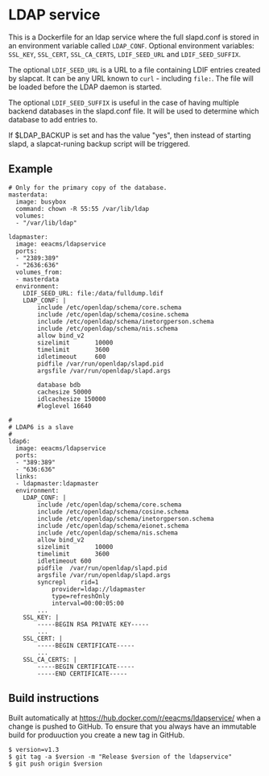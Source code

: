 LDAP service
============

This is a Dockerfile for an ldap service where the full slapd.conf is stored in an environment variable called `LDAP_CONF`.
Optional environment variables: `SSL_KEY`, `SSL_CERT`, `SSL_CA_CERTS`, `LDIF_SEED_URL` and `LDIF_SEED_SUFFIX`.

The optional `LDIF_SEED_URL` is a URL to a file containing LDIF entries created by slapcat. It can be any URL known to `curl` - including `file:`.
The file will be loaded before the LDAP daemon is started.

The optional `LDIF_SEED_SUFFIX` is useful in the case of having multiple backend databases in the slapd.conf file. It will be used to determine which database to add entries to.

If $LDAP_BACKUP is set and has the value "yes", then instead of starting slapd, a slapcat-runing backup script will be triggered.

Example
-------

```
# Only for the primary copy of the database.
masterdata:
  image: busybox
  command: chown -R 55:55 /var/lib/ldap
  volumes:
  - "/var/lib/ldap"

ldapmaster:
  image: eeacms/ldapservice
  ports:
  - "2389:389"
  - "2636:636"
  volumes_from:
  - masterdata
  environment:
    LDIF_SEED_URL: file:/data/fulldump.ldif
    LDAP_CONF: |
        include /etc/openldap/schema/core.schema
        include /etc/openldap/schema/cosine.schema
        include /etc/openldap/schema/inetorgperson.schema
        include /etc/openldap/schema/nis.schema
        allow bind_v2
        sizelimit       10000
        timelimit       3600
        idletimeout     600
        pidfile /var/run/openldap/slapd.pid
        argsfile /var/run/openldap/slapd.args

        database bdb
        cachesize 50000
        idlcachesize 150000
        #loglevel 16640

#
# LDAP6 is a slave
#
ldap6:
  image: eeacms/ldapservice
  ports:
  - "389:389"
  - "636:636"
  links:
  - ldapmaster:ldapmaster
  environment:
    LDAP_CONF: |
        include /etc/openldap/schema/core.schema
        include /etc/openldap/schema/cosine.schema
        include /etc/openldap/schema/inetorgperson.schema
        include /etc/openldap/schema/eionet.schema
        include /etc/openldap/schema/nis.schema
        allow bind_v2
        sizelimit       10000
        timelimit       3600
        idletimeout 600
        pidfile  /var/run/openldap/slapd.pid
        argsfile /var/run/openldap/slapd.args
        syncrepl    rid=1
            provider=ldap://ldapmaster
            type=refreshOnly
            interval=00:00:05:00
        ...
    SSL_KEY: |
        -----BEGIN RSA PRIVATE KEY-----
        ...
    SSL_CERT: |
        -----BEGIN CERTIFICATE-----
        ...
    SSL_CA_CERTS: |
        -----BEGIN CERTIFICATE-----
        -----END CERTIFICATE-----
```

Build instructions
------------------

Built automatically at https://hub.docker.com/r/eeacms/ldapservice/ when a change is
pushed to GitHub. To ensure that you always have an immutable build for produuction
you create a new tag in GitHub.

    $ version=v1.3
    $ git tag -a $version -m "Release $version of the ldapservice"
    $ git push origin $version

